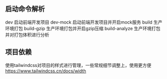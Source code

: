 ## 启动命令解析
dev 启动前端开发项目
dev-mock 启动前端开发项目并开启mock服务
build 生产环境打包
build-gzip 生产环境打包并开启gzip压缩
build-analyze 生产环境打包并对打包体积进行分析

## 项目依赖
使用tailwindcss对项目的样式进行管理，一些常规细节调整上，使用更方便 https://www.tailwindcss.cn/docs/width
